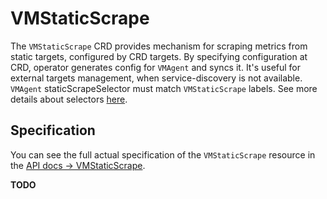 # VMStaticScrape

The `VMStaticScrape` CRD provides mechanism for scraping metrics from static targets, configured by CRD targets.
By specifying configuration at CRD, operator generates config for `VMAgent` and syncs it. It's useful for external targets management,
when service-discovery is not available. `VMAgent` staticScrapeSelector must match `VMStaticScrape` labels.
See more details about selectors [here](https://docs.victoriametrics.com/operator/quick-start.html#object-selectors).

## Specification

You can see the full actual specification of the `VMStaticScrape` resource in
the [API docs -> VMStaticScrape](https://docs.victoriametrics.com/vmoperator/api.html#vmstaticscrape).

**TODO**
